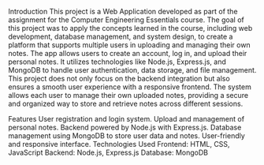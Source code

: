 Introduction
This project is a Web Application developed as part of the assignment for the Computer Engineering Essentials course. The goal of this project was to apply the concepts learned in the course, including web development, database management, and system design, to create a platform that supports multiple users in uploading and managing their own notes. The app allows users to create an account, log in, and upload their personal notes. It utilizes technologies like Node.js, Express.js, and MongoDB to handle user authentication, data storage, and file management. This project does not only focus on the backend integration but also ensures a smooth user experience with a responsive frontend. The system allows each user to manage their own uploaded notes, providing a secure and organized way to store and retrieve notes across different sessions.

Features
User registration and login system.
Upload and management of personal notes.
Backend powered by Node.js with Express.js.
Database management using MongoDB to store user data and notes.
User-friendly and responsive interface.
Technologies Used
Frontend: HTML, CSS, JavaScript
Backend: Node.js, Express.js
Database: MongoDB

